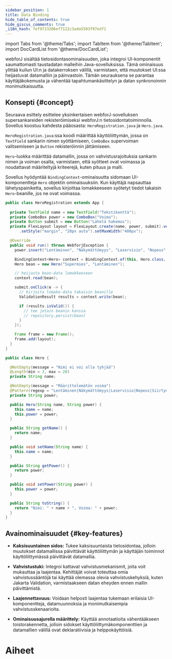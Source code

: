```yaml
---
sidebar_position: 1
title: Data Binding
hide_table_of_contents: true
hide_giscus_comments: true
_i18n_hash: fef9723206ef7122c3ada5503f97edf1
---
```

<Head>
  <style>{`
  .container {
    max-width: 65em !important;
  }
  `}</style>
</Head>

<!-- vale off -->
import Tabs from '@theme/Tabs';
import TabItem from '@theme/TabItem';
import DocCardList from '@theme/DocCardList';

<!-- vale on -->

 webforJ sisältää tietosidontasominaisuuden, joka integroi UI-komponentit saumattomasti taustadatan malleihin Java-sovelluksissa. Tämä ominaisuus ylittää kuilun UI:n ja datakerroksen välillä, varmistaen, että muutokset UI:ssa heijastuvat datamalliin ja päinvastoin. Tämän seurauksena se parantaa käyttäjäkokemusta ja vähentää tapahtumankäsittelyn ja datan synkronoinnin monimutkaisuutta.

## Konsepti {#concept}

Seuraava esittely esittelee yksinkertaisen webforJ-sovelluksen supersankareiden rekisteröimiseksi webforJ:n tietosidontatoiminnolla. Sovellus koostuu kahdesta pääosasta: `HeroRegistration.java` ja `Hero.java`. 

`HeroRegistration.java`:ssa koodi määrittää käyttöliittymän, jossa on `TextField` sankarin nimen syöttämiseen, `ComboBox` supervoiman valitsemiseen ja `Button` rekisteröinnin jättämiseen.

`Hero`-luokka määrittää datamallin, jossa on vahvistusrajoituksia sankarin nimen ja voiman osalta, varmistaen, että syötteet ovat voimassa ja noudattavat määriteltyjä kriteerejä, kuten pituus ja malli.

Sovellus hyödyntää `BindingContext`-ominaisuutta sidomaan UI-komponentteja `Hero` objektin ominaisuuksiin. Kun käyttäjä napsauttaa lähetyspainiketta, sovellus kirjoittaa lomakkeeseen syötetyt tiedot takaisin `Hero`-beanille, jos ne ovat voimassa.

<Tabs>
<TabItem value="HeroRegistration" label="HeroRegistration.java">

```java showLineNumbers
public class HeroRegistration extends App {
    
  private TextField name = new TextField("Tekstikenttä");
  private ComboBox power = new ComboBox("Voima");
  private Button submit = new Button("Lähetä hakemus");
  private FlexLayout layout = FlexLayout.create(name, power, submit).vertical().build()
      .setStyle("margin", "20px auto").setMaxWidth("400px");

  @Override
  public void run() throws WebforjException {
    power.insert("Lentäminen", "Näkymättömyys", "Laservisio", "Nopeus", "Siirtyminen");

    BindingContext<Hero> context = BindingContext.of(this, Hero.class, true);
    Hero bean = new Hero("Supermies", "Lentäminen");

    // heijasta bean-data lomakkeeseen
    context.read(bean);

    submit.onClick(e -> {
      // kirjoita lomake-data takaisin beanille
      ValidationResult results = context.write(bean);

      if (results.isValid()) {
        // tee jotain beanin kanssa
        // repository.persist(bean)
      }
    });

    Frame frame = new Frame();
    frame.add(layout);
  }
}
```

</TabItem>
<TabItem value="Hero" label="Hero.java">

```java showLineNumbers
public class Hero {

  @NotEmpty(message = "Nimi ei voi olla tyhjää")
  @Length(min = 3, max = 20)
  private String name;

  @NotEmpty(message = "Määrittelemätön voima")
  @Pattern(regexp = "Lentäminen|Näkymättömyys|Laservisio|Nopeus|Siirtyminen", message = "Virheellinen voima")
  private String power;

  public Hero(String name, String power) {
    this.name = name;
    this.power = power;
  }

  public String getName() {
    return name;
  }

  public void setName(String name) {
    this.name = name;
  }

  public String getPower() {
    return power;
  }

  public void setPower(String power) {
    this.power = power;
  }

  public String toString() {
    return "Nimi: " + name + ", Voima: " + power;
  }
}
```

</TabItem>
</Tabs>

## Avainominaisuudet {#key-features}

- **Kaksisuuntainen sidos:** Tukee kaksisuuntaista tietosidontaa, jolloin muutokset datamallissa päivittävät käyttöliittymän ja käyttäjän toiminnot käyttöliittymässä päivittävät datamallia.

- **Vahvistustuki:** Integroi kattavat vahvistusmekanismit, joita voit mukauttaa ja laajentaa. Kehittäjät voivat toteuttaa omia vahvistussääntöjä tai käyttää olemassa olevia vahvistuskehyksiä, kuten Jakarta Validation, varmistaakseen datan eheyden ennen mallin päivittämistä.

- **Laajennettavuus:** Voidaan helposti laajentaa tukemaan erilaisia UI-komponentteja, datamuunnoksia ja monimutkaisempia vahvistusskenaarioita.

- **Ominaisuusajurella määrittely:** Käyttää annotaatioita vähentääkseen toistorakennetta, jolloin sidokset käyttöliittymäkomponenttien ja datamallien välillä ovat deklaratiivisia ja helppokäyttöisiä.

# Aiheet

<DocCardList className="topics-section" />
